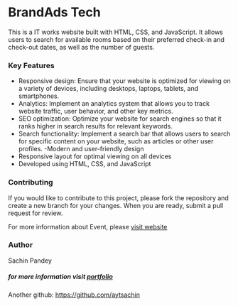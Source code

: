 # BrandAds Tech
This is a IT works website built with HTML, CSS, and JavaScript. It allows users to search for available rooms based on their preferred check-in and check-out dates, as well as the number of guests.

### Key Features
- Responsive design: Ensure that your website is optimized for viewing on a variety of devices, including desktops, laptops, tablets, and smartphones.
- Analytics: Implement an analytics system that allows you to track website traffic, user behavior, and other key metrics.
- SEO optimization: Optimize your website for search engines so that it ranks higher in search results for relevant keywords.
- Search functionality: Implement a search bar that allows users to search for specific content on your website, such as articles or other user profiles.
 -Modern and user-friendly design
- Responsive layout for optimal viewing on all devices
- Developed using HTML, CSS, and JavaScript


### Contributing

If you would like to contribute to this project, please fork the repository and create a new branch for your changes. When you are ready, submit a pull request for review.

For more information about Event, please [visit website](http://brandads.tech/)


### Author
Sachin Pandey
##### for more information visit [portfolio](https://sachinpandey.online/)

Another github: https://github.com/aytsachin
